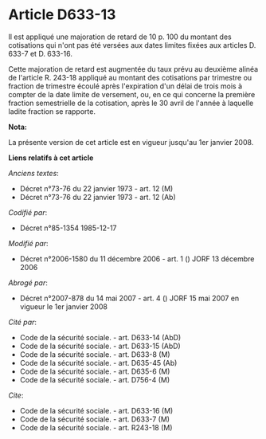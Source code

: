 # Article D633-13

Il est appliqué une majoration de retard de 10 p. 100 du montant des cotisations qui n'ont pas été versées aux dates limites
fixées aux articles D. 633-7 et D. 633-16. 

Cette majoration de retard est augmentée du taux prévu au deuxième alinéa de l'article R. 243-18 appliqué au montant des
cotisations par trimestre ou fraction de trimestre écoulé après l'expiration d'un délai de trois mois à compter de la date
limite de versement, ou, en ce qui concerne la première fraction semestrielle de la cotisation, après le 30 avril de l'année
à laquelle ladite fraction se rapporte.

**Nota:**

La présente version de cet article est en vigueur jusqu'au 1er janvier 2008.

**Liens relatifs à cet article**

_Anciens textes_:

  - Décret n°73-76 du 22 janvier 1973 - art. 12 (M)
  - Décret n°73-76 du 22 janvier 1973 - art. 12 (Ab)

_Codifié par_:

  - Décret n°85-1354 1985-12-17

_Modifié par_:

  - Décret n°2006-1580 du 11 décembre 2006 - art. 1 () JORF 13 décembre 2006

_Abrogé par_:

  - Décret n°2007-878 du 14 mai 2007 - art. 4 () JORF 15 mai 2007 en vigueur le 1er janvier 2008

_Cité par_:

  - Code de la sécurité sociale. - art. D633-14 (AbD)
  - Code de la sécurité sociale. - art. D633-15 (AbD)
  - Code de la sécurité sociale. - art. D633-8 (M)
  - Code de la sécurité sociale. - art. D635-45 (Ab)
  - Code de la sécurité sociale. - art. D635-6 (M)
  - Code de la sécurité sociale. - art. D756-4 (M)

_Cite_:

  - Code de la sécurité sociale. - art. D633-16 (M)
  - Code de la sécurité sociale. - art. D633-7 (M)
  - Code de la sécurité sociale. - art. R243-18 (M)
